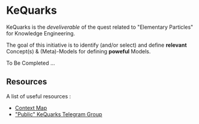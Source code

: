 
KeQuarks
==

KeQuarks is the _develiverable_ of the quest related to "Elementary Particles" for Knowledge Engineering.

The goal of this initiative is to identify (and/or select) and define __relevant__ Concept(s) & (Meta)-Models for defining __poweful__ Models.

To Be Completed ...

Resources
-
A list of useful resources :
* <a href="http://hubject.net/iPlumb3r/GitHub/Meta-Map.html">Context Map</a>   
* <a href="https://t.me/KeQuarks">"Public" KeQuarks Telegram Group</a>  

